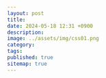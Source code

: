 ```yaml
---
layout: post
title: 
date: 2024-05-18 12:31 +0900
description: 
image: ../assets/img/css01.png
category: 
tags: 
published: true
sitemap: true
---
```



##